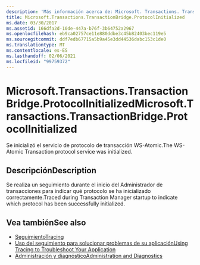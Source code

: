 ```yaml
---
description: 'Más información acerca de: Microsoft. Transactions. TransactionBridge. ProtocolInitialized'
title: Microsoft.Transactions.TransactionBridge.ProtocolInitialized
ms.date: 03/30/2017
ms.assetid: 166dfa2d-10de-447a-b76f-3b64752a2967
ms.openlocfilehash: eb9ca02757ce11e880ddbe3c45b82403bec119e5
ms.sourcegitcommit: ddf7edb67715a5b9a45e3dd44536dabc153c1de0
ms.translationtype: MT
ms.contentlocale: es-ES
ms.lasthandoff: 02/06/2021
ms.locfileid: "99759372"
---
```

# <a name="microsofttransactionstransactionbridgeprotocolinitialized"></a><span data-ttu-id="6a7b5-103">Microsoft.Transactions.TransactionBridge.ProtocolInitialized</span><span class="sxs-lookup"><span data-stu-id="6a7b5-103">Microsoft.Transactions.TransactionBridge.ProtocolInitialized</span></span>

<span data-ttu-id="6a7b5-104">Se inicializó el servicio de protocolo de transacción WS-Atomic.</span><span class="sxs-lookup"><span data-stu-id="6a7b5-104">The WS-Atomic Transaction protocol service was initialized.</span></span>  
  
## <a name="description"></a><span data-ttu-id="6a7b5-105">Descripción</span><span class="sxs-lookup"><span data-stu-id="6a7b5-105">Description</span></span>  

 <span data-ttu-id="6a7b5-106">Se realiza un seguimiento durante el inicio del Administrador de transacciones para indicar qué protocolo se ha inicializado correctamente.</span><span class="sxs-lookup"><span data-stu-id="6a7b5-106">Traced during Transaction Manager startup to indicate which protocol has been successfully initialized.</span></span>  
  
## <a name="see-also"></a><span data-ttu-id="6a7b5-107">Vea también</span><span class="sxs-lookup"><span data-stu-id="6a7b5-107">See also</span></span>

- [<span data-ttu-id="6a7b5-108">Seguimiento</span><span class="sxs-lookup"><span data-stu-id="6a7b5-108">Tracing</span></span>](index.md)
- [<span data-ttu-id="6a7b5-109">Uso del seguimiento para solucionar problemas de su aplicación</span><span class="sxs-lookup"><span data-stu-id="6a7b5-109">Using Tracing to Troubleshoot Your Application</span></span>](using-tracing-to-troubleshoot-your-application.md)
- [<span data-ttu-id="6a7b5-110">Administración y diagnóstico</span><span class="sxs-lookup"><span data-stu-id="6a7b5-110">Administration and Diagnostics</span></span>](../index.md)
